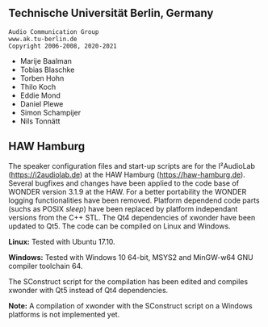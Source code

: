 ## Technische Universität Berlin, Germany

    Audio Communication Group
    www.ak.tu-berlin.de
    Copyright 2006-2008, 2020-2021

- Marije Baalman
- Tobias Blaschke
- Torben Hohn
- Thilo Koch
- Eddie Mond
- Daniel Plewe 
- Simon Schampijer
- Nils Tonnätt

## HAW Hamburg
The speaker configuration files and start-up scripts are for the I²AudioLab (https://i2audiolab.de) at the HAW Hamburg (https://haw-hamburg.de).
Several bugfixes and changes have been applied to the code base of WONDER version 3.1.9 at the HAW.
For a better portability the WONDER logging functionalities have been removed.
Platform dependend code parts (suchs as POSIX *sleep*) have been replaced by platform independant versions from the C++ STL.
The Qt4 dependencies of xwonder have been updated to Qt5.
The code can be compiled on Linux and Windows.

**Linux:** Tested with Ubuntu 17.10.

**Windows:** Tested with Windows 10 64-bit, MSYS2 and MinGW-w64 GNU compiler toolchain 64.

The SConstruct script for the compilation has been edited and compiles xwonder with Qt5 instead of Qt4 dependencies.

**Note:** A compilation of xwonder with the SConstruct script on a Windows platforms is not implemented yet.

